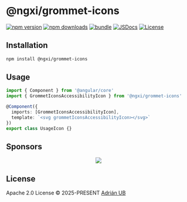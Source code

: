 # @ngxi/grommet-icons

[![npm version][npm-version-src]][npm-version-href]
[![npm downloads][npm-downloads-src]][npm-downloads-href]
[![bundle][bundle-src]][bundle-href]
[![JSDocs][jsdocs-src]][jsdocs-href]
[![License][license-src]][license-href]

## Installation

```sh
npm install @ngxi/grommet-icons
```

## Usage

```ts
import { Component } from '@angular/core'
import { GrommetIconsAccessibilityIcon } from '@ngxi/grommet-icons'

@Component({
  imports: [GrommetIconsAccessibilityIcon],
  template: `<svg grommetIconsAccessibilityIcon></svg>`
})
export class UsageIcon {}
```

## Sponsors

<p align="center">
  <a href="https://cdn.jsdelivr.net/gh/adrian-ub/static/sponsors.svg">
    <img src='https://cdn.jsdelivr.net/gh/adrian-ub/static/sponsors.svg'/>
  </a>
</p>

## License

Apache 2.0 License © 2025-PRESENT [Adrián UB](https://github.com/adrian-ub)

<!-- Badges -->

[npm-version-src]: https://img.shields.io/npm/v/@ngxi/grommet-icons?style=flat&colorA=080f12&colorB=1fa669
[npm-version-href]: https://npmjs.com/package/@ngxi/grommet-icons
[npm-downloads-src]: https://img.shields.io/npm/dm/@ngxi/grommet-icons?style=flat&colorA=080f12&colorB=1fa669
[npm-downloads-href]: https://npmjs.com/package/@ngxi/grommet-icons
[bundle-src]: https://img.shields.io/bundlephobia/minzip/@ngxi/grommet-icons?style=flat&colorA=080f12&colorB=1fa669&label=minzip
[bundle-href]: https://bundlephobia.com/result?p=@ngxi/grommet-icons
[license-src]: https://img.shields.io/npm/l/@ngxi/grommet-icons?style=flat&colorA=080f12&colorB=1fa669
[license-href]: https://github.com/adrian-ub/ngxi/blob/main/LICENSE
[jsdocs-src]: https://img.shields.io/badge/jsdocs-reference-080f12?style=flat&colorA=080f12&colorB=1fa669
[jsdocs-href]: https://www.jsdocs.io/package/@ngxi/grommet-icons
